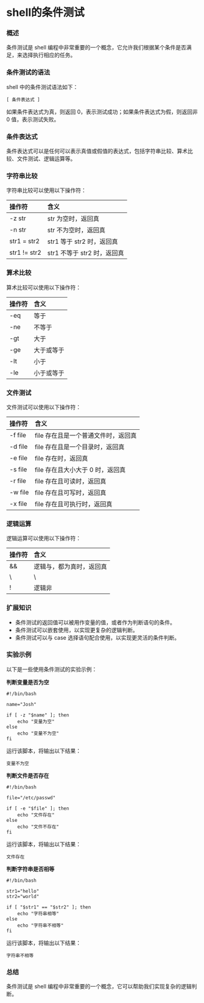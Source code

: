 # shell的条件测试

### 概述

条件测试是 shell 编程中非常重要的一个概念，它允许我们根据某个条件是否满足，来选择执行相应的任务。

### 条件测试的语法

shell 中的条件测试语法如下：

```
[ 条件表达式 ]
```

如果条件表达式为真，则返回 0，表示测试成功；如果条件表达式为假，则返回非 0 值，表示测试失败。

### 条件表达式

条件表达式可以是任何可以表示真值或假值的表达式，包括字符串比较、算术比较、文件测试、逻辑运算等。

### 字符串比较

字符串比较可以使用以下操作符：

| 操作符       | 含义                        |
| :----------- | :-------------------------- |
| -z str       | str 为空时，返回真          |
| -n str       | str 不为空时，返回真        |
| str1 = str2  | str1 等于 str2 时，返回真   |
| str1 != str2 | str1 不等于 str2 时，返回真 |



### 算术比较

算术比较可以使用以下操作符：

| 操作符 | 含义       |
| :----- | :--------- |
| -eq    | 等于       |
| -ne    | 不等于     |
| -gt    | 大于       |
| -ge    | 大于或等于 |
| -lt    | 小于       |
| -le    | 小于或等于 |



### 文件测试

文件测试可以使用以下操作符：

| 操作符  | 含义                                |
| :------ | :---------------------------------- |
| -f file | file 存在且是一个普通文件时，返回真 |
| -d file | file 存在且是一个目录时，返回真     |
| -e file | file 存在时，返回真                 |
| -s file | file 存在且大小大于 0 时，返回真    |
| -r file | file 存在且可读时，返回真           |
| -w file | file 存在且可写时，返回真           |
| -x file | file 存在且可执行时，返回真         |



### 逻辑运算

逻辑运算可以使用以下操作符：

| 操作符 | 含义                     |
| :----- | :----------------------- |
| &&     | 逻辑与，都为真时，返回真 |
| \      | \                        |
| !      | 逻辑非                   |



### 扩展知识

- 条件测试的返回值可以被用作变量的值，或者作为判断语句的条件。
- 条件测试可以嵌套使用，以实现更复杂的逻辑判断。
- 条件测试可以与 case 选择语句配合使用，以实现更灵活的条件判断。

### 实验示例

以下是一些使用条件测试的实验示例：

**判断变量是否为空**

```
#!/bin/bash

name="Josh"

if [ -z "$name" ]; then
    echo "变量为空"
else
    echo "变量不为空"
fi
```

运行该脚本，将输出以下结果：

```
变量不为空
```

**判断文件是否存在**

```
#!/bin/bash

file="/etc/passwd"

if [ -e "$file" ]; then
    echo "文件存在"
else
    echo "文件不存在"
fi
```

运行该脚本，将输出以下结果：

```
文件存在
```

**判断字符串是否相等**

```
#!/bin/bash

str1="hello"
str2="world"

if [ "$str1" == "$str2" ]; then
    echo "字符串相等"
else
    echo "字符串不相等"
fi
```

运行该脚本，将输出以下结果：

```
字符串不相等
```

### 总结

条件测试是 shell 编程中非常重要的一个概念，它可以帮助我们实现复杂的逻辑判断。